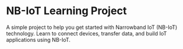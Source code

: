 # NB-IoT Learning Project
A simple project to help you get started with Narrowband IoT (NB-IoT) technology. Learn to connect devices, transfer data, and build IoT applications using NB-IoT.